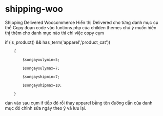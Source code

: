# shipping-woo

Shipping Delivered Woocommerce
Hiển thị Delivered cho từng danh mục cụ thể
Copy đoạn code vào funtions.php của childen themes
chú ý muốn hiển thị thêm cho danh mục nào thì chỉ việc copy cụm 

if (is_product() && has_term('apparel','product_cat')) 

		{
		
			$songayxulymin=5; 
			
			$songayxulymax=7;
			
			$songayshipmin=7; 
			
			$songayshipmax=10;
			
		}
		
dán vào sau cụm if tiếp đó rồi thay apparel bằng tên đường dẫn của danh mục đó chỉnh sửa ngày theo ý và lưu lại.
